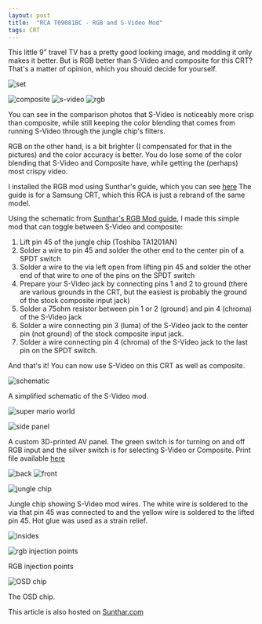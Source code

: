 ```yaml
---
layout: post
title:  "RCA T09081BC - RGB and S-Video Mod"
tags: CRT
---
```

This little 9" travel TV has a pretty good looking image, and modding it only makes it better. But is RGB better than S-Video and composite for this CRT? That's a matter of opinion, which you should decide for yourself.

![set](/assets/img/IMG_1106_edited.JPG)

![composite](/assets/img/IMG_1023_edited.JPG)
![s-video](/assets/img/IMG_1034_edited.JPG)
![rgb](/assets/img/IMG_1046_edited.JPG)

You can see in the comparison photos that S-Video is noticeably more crisp than composite, while still keeping the color blending that comes from running S-Video through the jungle chip's filters.

RGB on the other hand, is a bit brighter (I compensated for that in the pictures) and the color accuracy is better. You do lose some of the color blending that S-Video and Composite have, while getting the (perhaps) most crispy video.

I installed the RGB mod using Sunthar's guide, which you can see [here](https://sector.sunthar.com/guides/crt-rgb-mod/samsung-cxf0933.html) The guide is for a Samsung CRT, which this RCA is just a rebrand of the same model.

Using the schematic from [Sunthar's RGB Mod guide](https://sector.sunthar.com/guides/crt-rgb-mod/samsung-cxf0933.html), I made this simple mod that can toggle between S-Video and composite:
1. Lift pin 45 of the jungle chip (Toshiba TA1201AN)
2. Solder a wire to pin 45 and solder the other end to the center pin of a SPDT switch
3. Solder a wire to the via left open from lifting pin 45 and solder the other end of that wire to one of the pins on the SPDT switch
4. Prepare your S-Video jack by connecting pins 1 and 2 to ground (there are various grounds in the CRT, but the easiest is probably the ground of the stock composite input jack)
5. Solder a 75ohm resistor between pin 1 or 2 (ground) and pin 4 (chroma) of the S-Video jack
6. Solder a wire connecting pin 3 (luma) of the S-Video jack to the center pin (not ground) of the stock composite input jack.
7. Solder a wire connecting pin 4 (chroma) of the S-Video jack to the last pin on the SPDT switch.

And that's it! You can now use S-Video on this CRT as well as composite.

![schematic](/assets/img/S-Video%20Mod_schem.png)

A simplified schematic of the S-Video mod.

![super mario world](/assets/img/IMG_20250710_140952.jpg)

![side panel](/assets/img/IMG_1007.JPG)

A custom 3D-printed AV panel. The green switch is for turning on and off RGB input and the silver switch is for selecting S-Video or Composite. Print file available [here](https://www.printables.com/model/1116782-rca-t09081bc-t09082-samsung-cxf0933-av-side-panel)

![back](/assets/img/IMG_1025.JPG)
![front](/assets/img/IMG_1031.JPG)

![jungle chip](/assets/img/IMG_20241221_124912.jpg)

Jungle chip showing S-Video mod wires. The white wire is soldered to the via that pin 45 was connected to and the yellow wire is soldered to the lifted pin 45. Hot glue was used as a strain relief.

![insides](/assets/img/IMG_20250710_140341.jpg)

![rgb injection points](/assets/img/IMG_20250710_140348.jpg)

RGB injection points

![OSD chip](/assets/img/IMG_20250710_140358.jpg)

The OSD chip.

This article is also hosted on [Sunthar.com](https://electron.sunthar.com/manadream/product/rca-t09081bc---rgb-and-s-video-mod)
